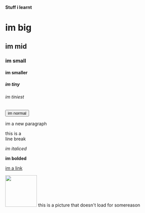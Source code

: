 <strong><head>Stuff i learnt</head></strong>
<html>
<body>
<h1>im big</h1>
<h2>im mid</h2>
<h3>im small</h3>
<h4>im smaller</h4>
<h5>im tiny</h5>
<h6>im tiniest</h6>
<button>im normal</button>
<p>im a new paragraph</p>
this is a <br> line break 
<p><em>im italiced</em></p>
<strong>im bolded</strong>
<p><a href= "https://youtube.com">im a link</a></p>
<img src= "https://jumpshare.com/s/Pw2OYRfoFDsyEU5kjIIW" width="100" height="100"> this is a picture that doesn't load for somereason
</body>
</html>
